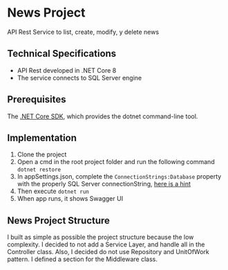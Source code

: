 # News Project
API Rest Service to list, create, modify, y delete news
## Technical Specifications
* API Rest developed in .NET Core 8
* The service connects to SQL Server engine
## Prerequisites
The [.NET Core SDK](https://dotnet.microsoft.com/es-es/download), which provides the dotnet command-line tool.
## Implementation
1. Clone the project
2. Open a cmd in the root project folder and run the following command `dotnet restore`
3. In appSettings.json, complete the `ConnectionStrings:Database` property with the properly SQL Server connectionString, [here is a hint](https://www.connectionstrings.com/sql-server/)
4. Then execute `dotnet run`
5. When app runs, it shows Swagger UI

## News Project Structure
I built as simple as possible the project structure because the low complexity.
I decided to not add a Service Layer, and handle all in the Controller class.
Also, I decided do not use Repository and UnitOfWork pattern.
I defined a section for the Middleware class.
